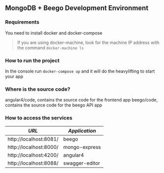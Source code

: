 ## MongoDB + Beego Development Environment


### Requirements
You need to install docker and docker-compose

> If you are using docker-machine, look for the machine IP address with the command `docker-machine ls`

### How to run the project
In the console run `docker-compose up` and it will do the heavylifting to start your app

### Where is the source code?
angular4/code, contains the source code for the frontend app
beego/code, contains the source code for the beego API app

### How to access the services

| *URL* | *Application* |
|---  | ----------- |
| http://localhost:8081/ | beego          |
| http://localhost:8000/ | mongo-express  |
| http://localhost:4200/ | angular4       |
| http://localhost:8088/ | swagger-editor |
